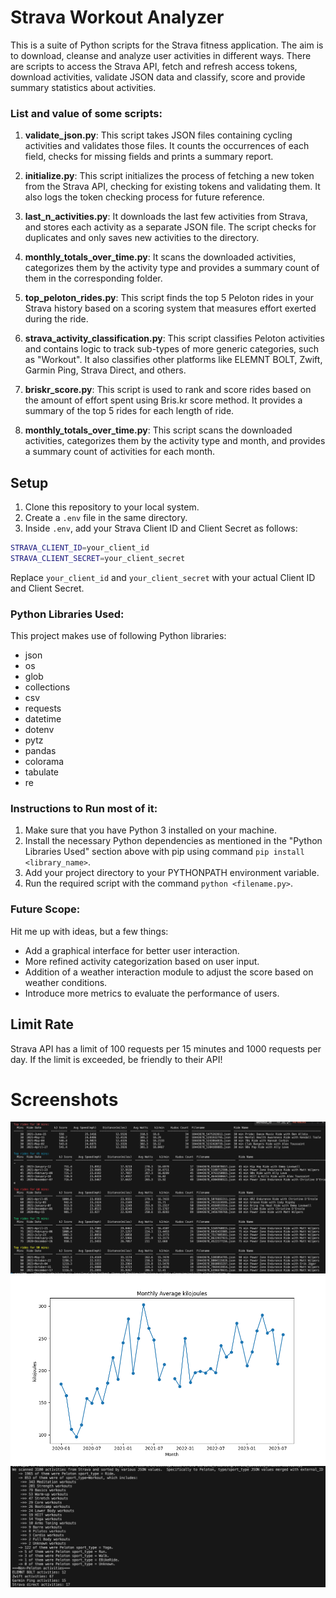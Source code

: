 # Strava Workout Analyzer

This is a suite of Python scripts for the Strava fitness application. The aim is to download, cleanse and analyze user activities in different ways. There are scripts to access the Strava API, fetch and refresh access tokens, download activities, validate JSON data and classify, score and provide summary statistics about activities.

### List and value of some scripts:
1. **validate_json.py**: 
This script takes JSON files containing cycling activities and validates those files. It counts the occurrences of each field, checks for missing fields and prints a summary report.
   
2. **initialize.py**: 
This script initializes the process of fetching a new token from the Strava API, checking for existing tokens and validating them. It also logs the token checking process for future reference.
   
3. **last_n_activities.py**: 
It downloads the last few activities from Strava, and stores each activity as a separate JSON file. The script checks for duplicates and only saves new activities to the directory.
   
4. **monthly_totals_over_time.py**: 
It scans the downloaded activities, categorizes them by the activity type and provides a summary count of them in the corresponding folder.
   
5. **top_peloton_rides.py**: 
This script finds the top 5 Peloton rides in your Strava history based on a scoring system that measures effort exerted during the ride.
   
6. **strava_activity_classification.py**: 
This script classifies Peloton activities and contains logic to track sub-types of more generic categories, such as "Workout". It also classifies other platforms like ELEMNT BOLT, Zwift, Garmin Ping, Strava Direct, and others.

7. **briskr_score.py**: 
This script is used to rank and score rides based on the amount of effort spent using Bris.kr score method. It provides a summary of the top 5 rides for each length of ride.

8. **monthly_totals_over_time.py**: 
This script scans the downloaded activities, categorizes them by the activity type and month, and provides a summary count of activities for each month. 

## Setup
1. Clone this repository to your local system.
2. Create a `.env` file in the same directory.
3. Inside `.env`, add your Strava Client ID and Client Secret as follows:

```sh
STRAVA_CLIENT_ID=your_client_id
STRAVA_CLIENT_SECRET=your_client_secret
```

Replace `your_client_id` and `your_client_secret` with your actual Client ID and Client Secret.

### Python Libraries Used:
This project makes use of following Python libraries:
- json
- os
- glob
- collections
- csv
- requests
- datetime
- dotenv
- pytz
- pandas
- colorama
- tabulate
- re

### Instructions to Run most of it:
1. Make sure that you have Python 3 installed on your machine.
2. Install the necessary Python dependencies as mentioned in the "Python Libraries Used" section above with pip using command `pip install <library_name>`.
3. Add your project directory to your PYTHONPATH environment variable.
4. Run the required script with the command `python <filename.py>`.

### Future Scope:
Hit me up with ideas, but a few things: 
- Add a graphical interface for better user interaction.
- More refined activity categorization based on user input.
- Addition of a weather interaction module to adjust the score based on weather conditions.
- Introduce more metrics to evaluate the performance of users.

## Limit Rate
Strava API has a limit of 100 requests per 15 minutes and 1000 requests per day. If the limit is exceeded, be friendly to their API!

# Screenshots

![Top Rides](./images/top_rides.png)
![Average KJ](./images/avg_kj.png)
![Classification of Strava rides](./images/strava_activity_classification.png)